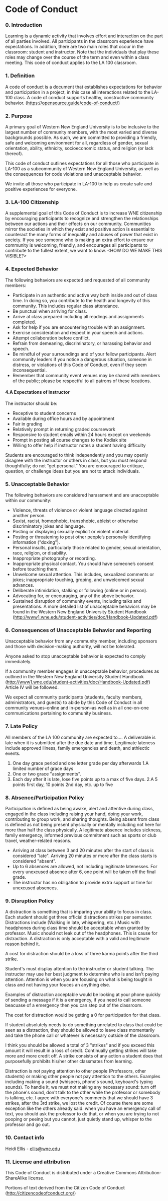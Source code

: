 # Code of Conduct

### 0. Introduction
Learning is a dynamic activity that involves effort and interaction on the part of all parties involved. All participants in the classroom experience have expectations. In addition, there are two main roles that occur in the classroom: student and instructor.  Note that the individuals that play these roles may change over the course of the term and even within a class meeting. This code of conduct applies to the LA 100 classroom. 

### 1. Definition

A code of conduct is a document that establishes expectations for behavior and participation in a project, in this case all interactions related to the LA-100 class. A code of conduct supports healthy, constructive community behavior. (https://opensource.guide/code-of-conduct/)

### 2. Purpose

A primary goal of Western New England University is to be inclusive to the largest number of community members, with the most varied and diverse backgrounds possible. As such, we are committed to providing a friendly, safe and welcoming environment for all, regardless of gender, sexual orientation, ability, ethnicity, socioeconomic status, and religion (or lack thereof).

This code of conduct outlines expectations for all those who participate in LA-100 as a subcommunity of Western New England University, as well as the consequences for code violations and unacceptable behavior.

We invite all those who participate in LA-100 to help us create safe and positive experiences for everyone.

### 3. LA-100 Citizenship

A supplemental goal of this Code of Conduct is to increase WNE citizenship by encouraging participants to recognize and strengthen the relationships between our actions and their effects on our community. Communities mirror the societies in which they exist and positive action is essential to counteract the many forms of inequality and abuses of power that exist in society. If you see someone who is making an extra effort to ensure our community is welcoming, friendly, and encourages all participants to contribute to the fullest extent, we want to know.
<HOW DO WE MAKE THIS VISIBLE?>

### 4. Expected Behavior

The following behaviors are expected and requested of all community members:
 * Participate in an authentic and active way both inside and out of class time. In doing so, you contribute to the health and longevity of this community. This includes regular class attendance.
 * Be punctual when arriving for class.
 * Arrive at class prepared including all readings and assignments completed.
 * Ask for help if you are encountering trouble with an assignment.
 * Exercise consideration and respect in your speech and actions.
 * Attempt collaboration before conflict.
 * Refrain from demeaning, discriminatory, or harassing behavior and speech.
 * Be mindful of your surroundings and of your fellow participants. Alert community leaders if you notice a dangerous situation, someone in distress, or violations of this Code of Conduct, even if they seem inconsequential.
 * Remember that community event venues may be shared with members of the public; please be respectful to all patrons of these locations.

#### 4.A Expectations of Instructor

The instructor should be:
 * Receptive to student concerns
 * Available during office hours and by appointment
 * Fair in grading
 * Relatively prompt in returning graded coursework
 * Responsive to student emails within 24 hours except on weekends
 * Prompt in posting all course changes to the Kodiak site
 * Willing to offer help if instructor notes a student having difficulty

Students are encouraged to think independently and you may openly disagree with the instructor or others in class, but you must respond thoughtfully; do not “get personal.”  You are encouraged to critique, question, or challenge ideas but you are not to attack individuals.

### 5. Unacceptable Behavior

The following behaviors are considered harassment and are unacceptable within our community:
 * Violence, threats of violence or violent language directed against another person.
 * Sexist, racist, homophobic, transphobic, ableist or otherwise discriminatory jokes and language.
 * Posting or displaying sexually explicit or violent material.
 * Posting or threatening to post other people’s personally identifying information ("doxing").
 * Personal insults, particularly those related to gender, sexual orientation, race, religion, or disability.
 * Inappropriate photography or recording.
 * Inappropriate physical contact. You should have someone’s consent before touching them.
 * Unwelcome sexual attention. This includes, sexualized comments or jokes; inappropriate touching, groping, and unwelcomed sexual advances.
 * Deliberate intimidation, stalking or following (online or in person).
 * Advocating for, or encouraging, any of the above behavior.
 * Sustained disruption of community events, including talks and presentations.
A more detailed list of unacceptable behaviors may be found in the Western New England University Student Handbook (http://www1.wne.edu/student-activities/doc/Handbook-Updated.pdf)

### 6. Consequences of Unacceptable Behavior and Reporting

Unacceptable behavior from any community member, including sponsors and those with decision-making authority, will not be tolerated.

Anyone asked to stop unacceptable behavior is expected to comply immediately.

If a community member engages in unacceptable behavior, procedures as outlined in the Western New England University Student Handbook (http://www1.wne.edu/student-activities/doc/Handbook-Updated.pdf) Article IV will be followed.

We expect all community participants (students, faculty members, administrators, and guests) to abide by this Code of Conduct in all community venues–online and in-person–as well as in all one-on-one communications pertaining to community business.

### 7. Late Policy

All members of the LA 100 community are expected to....
A deliverable is late when it is submitted after the due date and time. Legitimate lateness include approved illness, family emergencies and death, and athlectic events. 
1. One day grace period and one letter grade per day afterwards
  1.A limited number of grace days 
3. One or two grace "assignments".
2. Each day after it is late, lose five points up to a max of five days. 
  2.A 5 points first day, 10 points 2nd day, etc. up to five

### 8. Absence/Participation Policy
Participation is defined as being awake, alert and attentive during class, engaged in the class including raising your hand, doing your work, contributing to group work, and sharing thoughts. Being absent from class is defined as not being present physically or mentally including not here for more than half the class physically. A legitimate absence includes sickness, family emergency, informed previous commitment such as sports or club travel, weather-related reasons.

 * Arriving at class between 3 and 20 minutes after the start of class is considered "late". Arriving 20 minutes or more after the class starts is considered "absent". 
 * Up to 6 absences are allowed, not including legitimate latenesses. For every unexcused absence after 6, one point will be taken off the final grade. 
 * The instructor has no obligation to provide extra support or time for unexcused absences. 

### 9. Disruption Policy
A distraction is something that is imparing your ability to focus in class. 
Each student should get three official distractions strikes per semester. Distractions include (Walking in late, whispering, etc.)
Music with headphones during class time should be acceptable when granted by professor. 
Music should not leak out of the headphones. This is cause for distraction.
A distraction is only acceptable with a valid and legitimate reason behind it.

A cost for distraction should be a loss of three karma points after the third strike. 

Student's must display attention to the instructer or student talking. The instructer may use her best judgment to determine who is and isn't paying attention.
Attention is when you are focusing on what is being tought in class and not having your fouces an anything else.

Examples of distraction acceptable would be looking at your phone quickly of sending a message if it is a emergency, if you need to call someone beacuase of a emergency then you can step out of the classroom.

The cost for distraction would be getting a 0 for participation for that class. 

If student absolutely needs to do something unrelated to class that could be seen as a distraction, they should be allowed to leave class momentarily and take the phone call or whatever is necessary outside of the classroom.

I think you should be allowed a total of 3 "strikes" and if you exceed this amount it will result in a loss of credit. Continually getting strikes will take more and more credit off. A strike consists of any action a student does that purposefully prohibits his/her other classmates from learning.

Distraction is not paying attention to other people (Professors, other students) or making other people not pay attention to the others. Examples including making a sound (whispers, phone's sound, keyboard's typing sounds). To handle it, we must not making any necessary sound: turn off the phone's sound, don't talk to the other while the professor or somebody is talking, etc. I agree with everyone's comments that we should have 3 strikes, after the 3rd strike, we lost the credit. Of course there are some exception like the others already said: when you have an emergency call of text, you should ask the professor to do that, or when you are trying to not pooping or peeing but you cannot, just quietly stand up, whisper to the professor and go out.

### 10. Contact info
Heidi Ellis - ellis@wne.edu

### 11. License and attribution

This Code of Conduct is distributed under a Creative Commons Attribution-ShareAlike license.

Portions of text derived from the Citizen Code of Conduct (http://citizencodeofconduct.org/)
